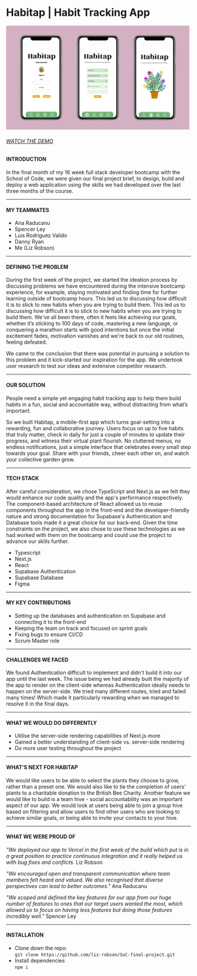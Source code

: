 <h1>Habitap | Habit Tracking App</h1>

<a href="https://habitap.vercel.app/">
        <img src="https://github.com/liz-robson/liz-robson/blob/de8e56883a60d49052f852c4e99244baf9423b6f/habitap.png" alt="Habitap Habit Tracking App" width="500"/>
    </a>

<h6><a href="https://www.youtube.com/watch?v=G5pAIrBaXzo">WATCH THE DEMO</a></h6>

<h4>INTRODUCTION</h4>
<p>In the final month of my 16 week full stack developer bootcamp with the School of Code, we were given our final project brief, to design, build and deploy a web application using the skills we had developed over the last three months of the course. </p>

<hr>
<h4>MY TEAMMATES</h4>
<ul>
    <li>Ana Raducanu</li>
    <li>Spencer Ley</li>
    <li>Luis Rodriguez Valido</li>
    <li>Danny Ryan</li>
    <li>Me (Liz Robson)</li>
</ul>
<hr>

<h4>DEFINING THE PROBLEM</h4>
<p>During the first week of the project, we started the ideation process by discussing problems we have encountered during the intensive bootcamp experience, for example, staying motivated and finding time for further learning outside of bootcamp hours. This led us to discussing how difficult it is to stick to new habits when you are trying to build them. This led us to discussing how difficult it is to stick to new habits when you are trying to build them.  We've all been there, often it feels like achieving our goals, whether it’s sticking to 100 days of code, mastering a new language, or conquering a marathon starts with good intentions but once the initial excitement fades, motivation vanishes and we're back to our old routines, feeling defeated.</p>

<p>We came to the conclusion that there was potential in pursuing a solution to this problem and it kick-started our inspiration for the app. We undertook user research to test our ideas and extensive competitor research.</p>

<hr>

<h4>OUR SOLUTION</h4>
<p>People need a simple yet engaging habit tracking app to help them build habits in a fun, social and accountable way, without distracting from what’s important.</p>
<p>So we built Habitap, a mobile-first app which turns goal-setting into a rewarding, fun and collaborative journey. Users focus on up to five habits that truly matter, check in daily for just a couple of minutes to update their progress, and witness their virtual plant flourish. No cluttered menus, no endless notifications, just a simple interface that celebrates every small step towards your goal. Share with your friends, cheer each other on, and watch your collective garden grow.</p>

<hr> 

<h4>TECH STACK</h4>
<p>After careful consideration, we chose TypeScript and Next.js as we felt they would enhance our code quality and the app's performance respectively. The component-based architecture of React allowed us to reuse components throughout the app in the front-end and the developer-friendly nature and strong documentation for Supabase's Authentication and Database tools made it a great choice for our back-end. Given the time constraints on the project, we also chose to use these technologies as we had worked with them on the bootcamp and could use the project to advance our skills further. </p>
<ul>
    <li>Typescript</li>
    <li>Next.js</li>
    <li>React</li>
    <li>Supabase Authentication</li>
    <li>Supabase Database</li>
    <li>Figma</li>
</ul>
<hr>
<h4>MY KEY CONTRIBUTIONS</h4>
<ul>
        <li>Setting up the databases and authentication on Supabase and connecting it to the front-end</li> 
        <li>Keeping the team on track and focused on sprint goals</li>
        <li>Fixing bugs to ensure CI/CD</li>
        <li>Scrum Master role</li>
</ul>

<hr>

<h4>CHALLENGES WE FACED</h4>
<p>We found Authentication difficult to implement and didn't build it into our app until the last week. The issue being we had already built the majority of the app to render on the client-side whereas Authentication ideally needs to happen on the server-side. We tried many different routes, tried and failed many times! Which made it particularly rewarding when we managed to resolve it in the final days.</p>

<hr>

<h4>WHAT WE WOULD DO DIFFERENTLY</h4>
<ul>
    <li>Utilise the server-side rendering capabilities of Next.js more</li>
    <li>Gained a better understanding of client-side vs. server-side rendering</li>
    <li>Do more user testing throughout the project</li>
</ul>

<hr>

<h4>WHAT'S NEXT FOR HABITAP</h4>

<p>We would like users to be able to select the plants they choose to grow, rather than a preset one. We would also like to tie the completion of users' plants to a charitable donation to the British Bee Charity. Another feature we would like to build is a team hive - social accountability was an important aspect of our app. We would look at users being able to join a group hive based on filtering and allow users to find other users who are looking to achieve similar goals, or being able to invite your contacts to your hive.
</p>
<hr>

<h4>WHAT WE WERE PROUD OF</h4>

<p><em>"We deployed our app to Vercel in the first week of the build which put is in a great position to practice continuous integration and it really helped us with bug fixes and conflicts.</em> Liz Robson</p>

<p><em>"We encouraged open and transparent communication where team members felt heard and valued. We also recognised that diverse perspectives can lead to better outcomes."</em> Ana Raducanu</p>

<p><em>"We scoped and defined the key features for our app from our huge number of features to ones that our target users wanted the most, which allowed us to focus on having less features but doing those features incredibly well."</em> Spencer Ley</p>


<hr>

<h4>INSTALLATION</h4>
<ul>
        <li>Clone down the repo:</li> 
        <code>git clone https://github.com/liz-robson/SoC-final-project.git</code>
        <li>Install dependencies</li>
        <code>npm i</code>
</ul>

